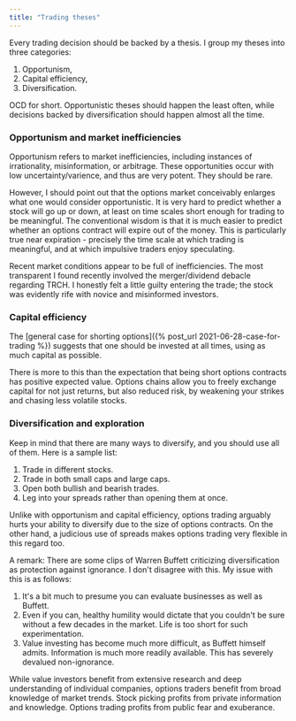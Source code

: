 ```yaml
---
title: "Trading theses"
---
```


Every trading decision should be backed by a thesis. I group my theses into three categories:

1. Opportunism,
2. Capital efficiency,
3. Diversification.

OCD for short. Opportunistic theses should happen the least often, while decisions backed by diversification should happen almost all the time.


### Opportunism and market inefficiencies

Opportunism refers to market inefficiencies, including instances of irrationality, misinformation, or arbitrage. These opportunities occur with low uncertainty/varience, and thus are very potent. They should be rare.

However, I should point out that the options market conceivably enlarges what one would consider opportunistic. It is very hard to predict whether a stock will go up or down, at least on time scales short enough for trading to be meaningful. The conventional wisdom is that it is much easier to predict whether an options contract will expire out of the money. This is particularly true near expiration - precisely the time scale at which trading is meaningful, and at which impulsive traders enjoy speculating.

Recent market conditions appear to be full of inefficiencies. The most transparent I found recently involved the merger/dividend debacle regarding TRCH. I honestly felt a little guilty entering the trade; the stock was evidently rife with novice and misinformed investors.

### Capital efficiency

The [general case for shorting options]({% post_url 2021-06-28-case-for-trading %}) suggests that one should be invested at all times, using as much capital as possible.

There is more to this than the expectation that being short options contracts has positive expected value. Options chains allow you to freely exchange capital for not just returns, but also reduced risk, by weakening your strikes and chasing less volatile stocks.

### Diversification and exploration

Keep in mind that there are many ways to diversify, and you should use all of them. Here is a sample list:

1. Trade in different stocks.
2. Trade in both small caps and large caps.
3. Open both bullish and bearish trades.
4. Leg into your spreads rather than opening them at once.

Unlike with opportunism and capital efficiency, options trading arguably hurts your ability to diversify due to the size of options contracts. On the other hand, a judicious use of spreads makes options trading very flexible in this regard too.

A remark: There are some clips of Warren Buffett criticizing diversification as protection against ignorance. I don't disagree with this. My issue with this is as follows:

1. It's a bit much to presume you can evaluate businesses as well as Buffett.
2. Even if you can, healthy humility would dictate that you couldn't be sure without a few decades in the market. Life is too short for such experimentation.
3. Value investing has become much more difficult, as Buffett himself admits. Information is much more readily available. This has severely devalued non-ignorance.

While value investors benefit from extensive research and deep understanding of individual companies, options traders benefit from broad knowledge of market trends. Stock picking profits from private information and knowledge. Options trading profits from public fear and exuberance.
